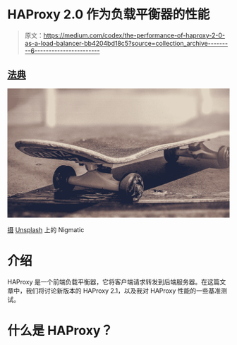 # HAProxy 2.0 作为负载平衡器的性能

> 原文：<https://medium.com/codex/the-performance-of-haproxy-2-0-as-a-load-balancer-bb4204bd18c5?source=collection_archive---------6----------------------->

## [法典](http://medium.com/codex)

![](img/835a7a0087be270ee0cc16373a3ae518.png)

[摄](https://unsplash.com/@thenigmatic?utm_source=medium&utm_medium=referral) [Unsplash](https://unsplash.com?utm_source=medium&utm_medium=referral) 上的 Nigmatic

# 介绍

HAProxy 是一个前端负载平衡器，它将客户端请求转发到后端服务器。在这篇文章中，我们将讨论新版本的 HAProxy 2.1，以及我对 HAProxy 性能的一些基准测试。

# 什么是 HAProxy？